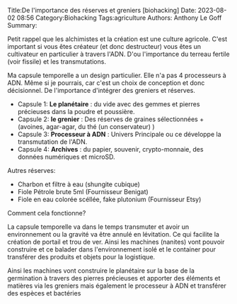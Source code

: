 Title:De l'importance des réserves et greniers [biohacking]
Date: 2023-08-02 08:56
Category:Biohacking
Tags:agriculture
Authors: Anthony Le Goff
Summary:

Petit rappel que les alchimistes et la création est une culture agricole. C'est important si vous êtes créateur (et donc destructeur) vous êtes un cultivateur en particulier à travers l'ADN. D'ou l'importance du terreau fertile (voir fissile) et les transmutations.

Ma capsule temporelle a un design particulier. Elle n'a pas 4 processeurs à ADN. Même si je pourrais, car c'est un choix de conception et donc décisionnel. De l'importance d'intégrer des greniers et réserves.

* Capsule 1: **Le planétaire** : du vide avec des gemmes et pierres précieuses dans la poudre et poussière.
* Capsule 2: **le grenier** : Des réserves de graines sélectionnées + (avoines, agar-agar, du thé (un conservateur) )
* Capsule 3: **Processeur à ADN** : Univers Principale ou ce développe la transmutation de l'ADN.
* Capsule 4: **Archives** : du papier, souvenir, crypto-monnaie, des données numériques et microSD. 

Autres réserves:

* Charbon et filtre à eau (shungite cubique)
* Fiole Pétrole brute 5ml (Fournisseur Benigat)
* Fiole en eau colorée scéllée, fake plutonium (Fournisseur Etsy)

Comment cela fonctionne?

La capsule temporelle va dans le temps transmuter et avoir un environnement ou la gravité va être annulé en lévitation. Ce qui facilite la création de portail et trou de ver. Ainsi les machines (nanites) vont pouvoir construire et ce balader dans l'environnement isolé et le container pour transférer des produits et objets pour la logistique.

Ainsi les machines vont construire le planétaire sur la base de la germination à travers des pierres précieuses et apporter des éléments et matières via les greniers mais également le processeur à ADN et transférer des espèces et bactéries

